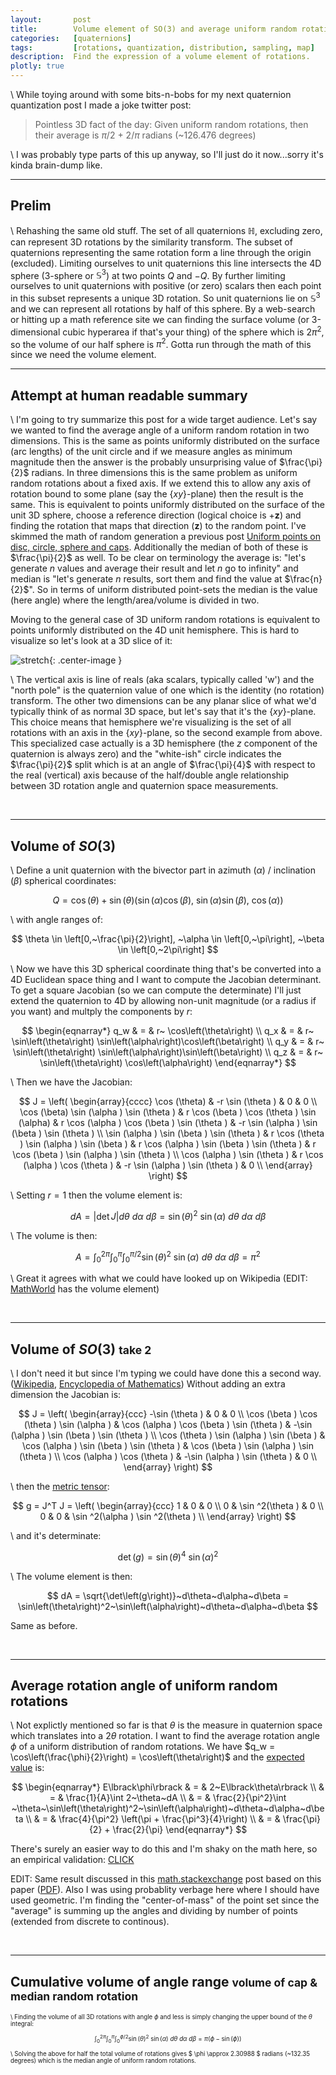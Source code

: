 ```yaml
---
layout:       post
title:        Volume element of SO(3) and average uniform random rotation angle
categories:   [quaternions]
tags:         [rotations, quantization, distribution, sampling, map]
description:  Find the expression of a volume element of rotations.
plotly: true
---
```


\\
While toying around with some bits-n-bobs for my next quaternion quantization post I made a joke twitter post:

> Pointless 3D fact of the day:
> Given uniform random rotations, then their average is
> $\pi/2$ + $2/\pi$ radians (~126.476 degrees)

\\
I was probably type parts of this up anyway, so I'll just do it now...sorry it's kinda brain-dump like.

------

Prelim
------

\\
Rehashing the same old stuff.  The set of all quaternions $\mathbb{H}$, excluding zero, can represent 3D rotations by the similarity transform.  The subset of quaternions representing the same rotation form a line through the origin (excluded).  Limiting ourselves to unit quaternions this line intersects the 4D sphere (3-sphere or $\mathbb{S}^3$) at two points $Q$ and $-Q$.  By further limiting ourselves to unit quaternions with positive (or zero) scalars then each point in this subset represents a unique 3D rotation.  So unit quaternions lie on $\mathbb{S}^3$ and we can represent all rotations by half of this sphere.  By a web-search or hitting up a math reference site we can finding the surface volume (or 3-dimensional cubic hyperarea if that's your thing) of the sphere which is $2\pi^2$, so the volume of our half sphere is $\pi^2$.  Gotta run through the math of this since we need the volume element.

------

Attempt at human readable summary
------

\\
I'm going to try summarize this post for a wide target audience.  Let's say we wanted to find the average angle of a uniform random rotation in two dimensions.  This is the same as points uniformly distributed on the surface (arc lengths) of the unit circle and if we measure angles as minimum magnitude then the answer is the probably unsurprising value of  $\frac{\pi}{2}$ radians.  In three dimensions this is the same problem as uniform random rotations about a fixed axis.  If we extend this to allow any axis of rotation bound to some plane (say the $\lbrace xy\rbrace$-plane) then the result is the same.  This is equivalent to points uniformly distributed on the surface of the unit 3D sphere, choose a reference direction (logical choice is $+\mathbf{z}$) and finding the rotation that maps that direction $\left(\mathbf{z}\right)$ to the random point.  I've skimmed the math of random generation a previous post [Uniform points on disc, circle, sphere and caps]({{site.base}}/distribution/2016/11/28/Uniform.html).  Additionally the median of both of these is $\frac{\pi}{2}$ as well.  To be clear on terminology the average is: "let's generate $n$ values and average their result and let $n$ go to infinity" and median is "let's generate $n$ results, sort them and find the value at $\frac{n}{2}$".  So in terms of uniform distributed point-sets the median is the value (here angle) where the length/area/volume is divided in two.


Moving to the general case of 3D uniform random rotations is equivalent to points uniformly distributed on the 4D unit hemisphere.  This is hard to visualize so let's look at a 3D slice of it:

![stretch]({{site.base}}/assets/figures/misc/VolSo3.png '4D half sphere'){: .center-image }

\\
The vertical axis is line of reals (aka scalars, typically called 'w') and the "north pole" is the quaternion value of one which is the identity (no rotation) transform.  The other two dimensions can be any planar slice of what we'd typically think of as normal 3D space, but let's say that it's the $\lbrace xy\rbrace$-plane. This choice means that hemisphere we're visualizing is the set of all rotations with an axis in the $\lbrace xy\rbrace$-plane, so the second example from above.  This specialized case actually is a 3D hemisphere (the $z$ component of the quaternion is always zero) and the "white-ish" circle indicates the $\frac{\pi}{2}$ split which is at an angle of $\frac{\pi}{4}$ with respect to the real (vertical) axis because of the half/double angle relationship between 3D rotation angle and quaternion space measurements.

<div id="cap" style="width:100%"></div>


<br>

------

Volume of $SO\left(3\right)$
------

\\
Define a unit quaternion with the bivector part in azimuth $\left(\alpha\right)$ / inclination $\left(\beta\right)$ spherical coordinates:

$$ Q = \cos\left(\theta\right) + \sin\left(\theta\right) 
\Big(
 \sin\left(\alpha\right)\cos\left(\beta\right),
~\sin\left(\alpha\right)\sin\left(\beta\right), 
~\cos\left(\alpha\right) 
\Big) $$

\\
with angle ranges of:

$$ 
\theta  \in \left[0,~\frac{\pi}{2}\right],
~\alpha \in \left[0,~\pi\right],
~\beta  \in \left[0,~2\pi\right]
$$

\\
Now we have this 3D spherical coordinate thing that's be converted into a 4D Euclidean space thing and I want to compute the Jacobian determinant.  To get a square Jacobian (so we can compute the determinate) I'll just extend the quaternion to 4D by allowing non-unit magnitude (or a radius if you want) and multply the components by $r$:

$$ \begin{eqnarray*}
q_w & = & r~ \cos\left(\theta\right) \\
q_x & = & r~ \sin\left(\theta\right) \sin\left(\alpha\right)\cos\left(\beta\right) \\
q_y & = & r~ \sin\left(\theta\right) \sin\left(\alpha\right)\sin\left(\beta\right) \\
q_z & = & r~ \sin\left(\theta\right) \cos\left(\alpha\right)
\end{eqnarray*} $$

\\
Then we have the Jacobian:

$$
J = \left(
\begin{array}{cccc}
 \cos (\theta) & -r \sin (\theta ) & 0 & 0 \\
 \cos (\beta) \sin (\alpha ) \sin (\theta ) & r \cos (\beta ) \cos (\theta )
   \sin (\alpha) & r \cos (\alpha ) \cos (\beta ) \sin (\theta ) & -r \sin
   (\alpha ) \sin (\beta ) \sin (\theta ) \\
 \sin (\alpha ) \sin (\beta ) \sin (\theta ) & r \cos (\theta ) \sin (\alpha )
   \sin (\beta ) & r \cos (\alpha ) \sin (\beta ) \sin (\theta ) & r \cos (\beta
   ) \sin (\alpha ) \sin (\theta ) \\
 \cos (\alpha ) \sin (\theta ) & r \cos (\alpha ) \cos (\theta ) & -r \sin
   (\alpha ) \sin (\theta ) & 0 \\
\end{array}
\right)
$$

\\
Setting $r=1$ then the volume element is:

$$
dA = \left\vert \det J \right\vert d\theta~d\alpha~d\beta = \sin\left(\theta\right)^2~\sin\left(\alpha\right)~d\theta~d\alpha~d\beta
$$

\\
The volume is then:

$$
A = \int_{0}^{2\pi} \int_{0}^{\pi} \int_{0}^{\pi/2} \sin\left(\theta\right)^2~\sin\left(\alpha\right)~d\theta~d\alpha~d\beta = \pi^2
$$

\\
Great it agrees with what we could have looked up on Wikipedia (EDIT: [MathWorld](http://mathworld.wolfram.com/Hypersphere.html) has the volume element)


<br>

------

Volume of $SO\left(3\right)$ <small>take 2</small>
------

\\
I don't need it but since I'm typing we could have done this a second way. ([Wikipedia](https://en.wikipedia.org/wiki/Volume_element#Volume_element_of_manifolds), [Encyclopedia of Mathematics](https://www.encyclopediaofmath.org/index.php/Jacobian))  Without adding an extra dimension the Jacobian is:

$$
J = \left(
\begin{array}{ccc}
 -\sin (\theta ) & 0 & 0 \\
 \cos (\beta ) \cos (\theta ) \sin (\alpha ) & \cos (\alpha ) \cos (\beta ) \sin (\theta ) & -\sin
   (\alpha ) \sin (\beta ) \sin (\theta ) \\
 \cos (\theta ) \sin (\alpha ) \sin (\beta ) & \cos (\alpha ) \sin (\beta ) \sin (\theta ) & \cos
   (\beta ) \sin (\alpha ) \sin (\theta ) \\
 \cos (\alpha ) \cos (\theta ) & -\sin (\alpha ) \sin (\theta ) & 0 \\
\end{array}
\right)
$$

\\
then the [metric tensor](http://en.wikipedia.org/wiki/Metric_tensor):

$$
g = J^T J = \left(
\begin{array}{ccc}
 1 & 0 & 0 \\
 0 & \sin ^2(\theta ) & 0 \\
 0 & 0 & \sin ^2(\alpha ) \sin ^2(\theta ) \\
\end{array}
\right)
$$

\\
and it's determinate:

$$ \det\left(g\right) = \sin\left(\theta\right)^4~\sin\left(\alpha\right)^2 $$

\\
The volume element is then:

$$
dA = \sqrt{\det\left(g\right)}~d\theta~d\alpha~d\beta = \sin\left(\theta\right)^2~\sin\left(\alpha\right)~d\theta~d\alpha~d\beta
$$

Same as before.

<br>

------

Average rotation angle of uniform random rotations
------

\\
Not explictly mentioned so far is that $\theta$ is the measure in quaternion space which translates into a $2\theta$ rotation. I want to find the average rotation angle $\phi$ of a uniform distribution of random rotations.  We have $q_w = \cos\left(\frac{\phi}{2}\right) = \cos\left(\theta\right)$ and the [expected value](http://en.wikipedia.org/wiki/Expected_value) is:

$$ \begin{eqnarray*}
E\lbrack\phi\rbrack & = & 2~E\lbrack\theta\rbrack     \\
                    & = & \frac{1}{A}\int 2~\theta~dA \\
                    & = & \frac{2}{\pi^2}\int ~\theta~\sin\left(\theta\right)^2~\sin\left(\alpha\right)~d\theta~d\alpha~d\beta \\
                    & = & \frac{4}{\pi^2} \left(\pi + \frac{\pi^3}{4}\right) \\
                    & = & \frac{\pi}{2} + \frac{2}{\pi}
\end{eqnarray*} $$

There's surely an easier way to do this and I'm shaky on the math here, so an empirical validation: [CLICK](https://gist.github.com/Marc-B-Reynolds/68ad708c950f57f0e38a445f9e9ef697)

EDIT: Same result discussed in this [math.stackexchange](https://math.stackexchange.com/questions/464419/mean-value-of-the-rotation-angle-is-126-5%C2%B0) post based on this paper ([PDF](http://www.theworld.com/~sweetser/quaternions/ps/stanfordaiwp79-salamin.pdf)).  Also I was using probablity verbage here where I should have used geometric.  I'm finding the "center-of-mass" of the point set since the "average" is summing up the angles and dividing by number of points (extended from discrete to continous). 

<br>

------

Cumulative volume of angle range <small>volume of cap & median random rotation<small>
------

\\
Finding the volume of all 3D rotations with angle $\phi$ and less is simply changing the upper bound of the $\theta$ integral:

$$ \int_{0}^{2\pi} \int_{0}^{\pi} \int_{0}^{\phi/2} \sin\left(\theta\right)^2~\sin\left(\alpha\right)~d\theta~d\alpha~d\beta = \pi\left(\phi - \sin\left(\phi\right)\right) $$

\\
Solving the above for half the total volume of rotations gives $ \phi \approx 2.30988 $ radians (~132.35 degrees) which is the median angle of uniform random rotations.

<br>


<script>

'use strict';

const NUM_SAMPLES = 100;
const IPI = 1.0/Math.PI;

var x_coord = new Array(NUM_SAMPLES);
var y_cap   = new Array(NUM_SAMPLES);

{
  let K = Math.PI/(NUM_SAMPLES-1.0);

  for(var i=0; i<NUM_SAMPLES; i++) {
    let t = K*i
    x_coord[i] = t;
	y_cap[i]   = Math.PI*(t-Math.sin(t));
  }
}

var median    = {y:[4.934802200544], x:[2.309881460010058], name:'median', mode:'markers'};
var average   = {y:[4.408616671502], x:[2.207416099162478], name:'average', mode:'markers'};
var cap_trace = {y:y_cap, x:x_coord, name:'cumulative volume'};
var cap_data  = [cap_trace,median,average];



var cap_layout = {
  title:  'cumulative volume',
  xaxis: { nticks: 10 },
  yaxis: { nticks: 12 },
  height: 400,
  width:  800
};

Plotly.newPlot('cap', cap_data, cap_layout, {displaylogo: false, autosizable: true});

</script>
